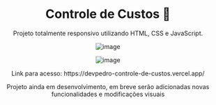<h1 align="center"> Controle de Custos 💸 </h1>
<p align="center"> Projeto totalmente responsivo utilizando HTML, CSS e JavaScript. </p>

<div align="center">

![image](https://github.com/user-attachments/assets/3077afe8-285b-43df-83f7-a019d007ad8b)

![image](https://github.com/user-attachments/assets/ed41b616-7657-4f8e-aacf-ae8672261964)

</div>

<p align="center"> Link para acesso: https://devpedro-controle-de-custos.vercel.app/</p>

<p align="center">Projeto ainda em desenvolvimento, em breve serão adicionadas novas funcionalidades e modificações visuais</p>